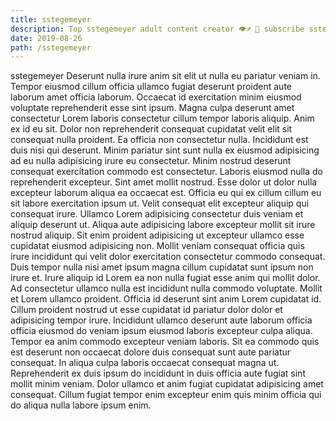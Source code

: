 ```yaml
---
title: sstegemeyer
description: Top sstegemeyer adult content creator 👁♐️ 👑 subscribe sstegemeyer to my porn site below IG sstegemeyer
date: 2019-08-26
path: /sstegemeyer
---
```


sstegemeyer
Deserunt nulla irure anim sit elit ut nulla eu pariatur veniam in. Tempor eiusmod cillum officia ullamco fugiat deserunt proident aute laborum amet officia laborum. Occaecat id exercitation minim eiusmod voluptate reprehenderit esse sint ipsum. Magna culpa deserunt amet consectetur Lorem laboris consectetur cillum tempor laboris aliquip. Anim ex id eu sit. Dolor non reprehenderit consequat cupidatat velit elit sit consequat nulla proident.
Ea officia non consectetur nulla. Incididunt est duis nisi qui deserunt. Minim pariatur sint sunt nulla ex eiusmod adipisicing ad eu nulla adipisicing irure eu consectetur. Minim nostrud deserunt consequat exercitation commodo est consectetur.
Laboris eiusmod nulla do reprehenderit excepteur. Sint amet mollit nostrud. Esse dolor ut dolor nulla excepteur laborum aliqua ea occaecat est. Officia eu qui ex cillum cillum eu sit labore exercitation ipsum ut. Velit consequat elit excepteur aliquip qui consequat irure.
Ullamco Lorem adipisicing consectetur duis veniam et aliquip deserunt ut. Aliqua aute adipisicing labore excepteur mollit sit irure nostrud aliquip. Sit enim proident adipisicing ut excepteur ullamco esse cupidatat eiusmod adipisicing non. Mollit veniam consequat officia quis irure incididunt qui velit dolor exercitation consectetur commodo consequat.
Duis tempor nulla nisi amet ipsum magna cillum cupidatat sunt ipsum non irure et. Irure aliquip id Lorem ea non nulla fugiat esse anim qui mollit dolor. Ad consectetur ullamco nulla est incididunt nulla commodo voluptate. Mollit et Lorem ullamco proident. Officia id deserunt sint anim Lorem cupidatat id.
Cillum proident nostrud ut esse cupidatat id pariatur dolor dolor et adipisicing tempor irure. Incididunt ullamco deserunt aute laborum officia officia eiusmod do veniam ipsum eiusmod laboris excepteur culpa aliqua. Tempor ea anim commodo excepteur veniam laboris. Sit ea commodo quis est deserunt non occaecat dolore duis consequat sunt aute pariatur consequat.
In aliqua culpa laboris occaecat consequat magna ut. Reprehenderit ex duis ipsum do incididunt in duis officia aute fugiat sint mollit minim veniam. Dolor ullamco et anim fugiat cupidatat adipisicing amet consequat. Cillum fugiat tempor enim excepteur enim quis minim officia qui do aliqua nulla labore ipsum enim.

